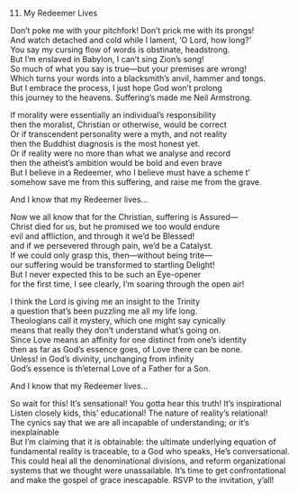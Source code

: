   
11. My Redeemer Lives  
  
Don’t poke me with your pitchfork! Don’t prick me with its prongs!  
And watch detached and cold while I lament, ‘O Lord, how long?’  
You say my cursing flow of words is obstinate, headstrong.  
But I’m enslaved in Babylon, I can’t sing Zion’s song!  
So much of what you say is true—but your premises are wrong!  
Which turns your words into a blacksmith’s anvil, hammer and tongs.  
But I embrace the process, I just hope God won’t prolong  
this journey to the heavens. Suffering’s made me Neil Armstrong.  
  
If morality were essentially an individual’s responsibility  
then the moralist, Christian or otherwise, would be correct  
Or if transcendent personality were a myth, and not reality  
then the Buddhist diagnosis is the most honest yet.  
Or if reality were no more than what we analyse and record  
then the atheist’s ambition would be bold and even brave  
But I believe in a Redeemer, who I believe must have a scheme t’  
somehow save me from this suffering, and raise me from the grave.  
  
And I know that my Redeemer lives…  
  
Now we all know that for the Christian, suffering is Assured—  
Christ died for us, but he promised we too would endure  
evil and affliction, and through it we’d be Blessed!  
and if we persevered through pain, we’d be a Catalyst.  
If we could only grasp this, then—without being trite—  
our suffering would be transformed to startling Delight!  
But I never expected this to be such an Eye-opener  
for the first time, I see clearly, I’m soaring through the open air!  
  
I think the Lord is giving me an insight to the Trinity  
a question that’s been puzzling me all my life long.  
Theologians call it mystery, which one might say cynically  
means that really they don’t understand what’s going on.  
Since Love means an affinity for one distinct from one’s identity  
then as far as God’s essence goes, of Love there can be none.  
Unless! in God’s divinity, unchanging from infinity  
God’s essence is th’eternal Love of a Father for a Son.  
  
And I know that my Redeemer lives…  
  
So wait for this! It’s sensational! You gotta hear this truth! It’s inspirational  
Listen closely kids, this’ educational! The nature of reality’s relational!  
The cynics say that we are all incapable of understanding; or it’s inexplainable  
But I’m claiming that it is obtainable: the ultimate underlying equation of  
fundamental reality is traceable, to a God who speaks, He’s conversational.  
This could heal all the denominational divisions, and reform organizational  
systems that we thought were unassailable. It’s time to get confrontational  
and make the gospel of grace inescapable. RSVP to the invitation, y’all!  
